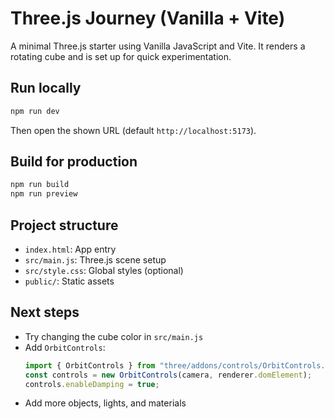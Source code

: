 # Three.js Journey (Vanilla + Vite)

A minimal Three.js starter using Vanilla JavaScript and Vite. It renders a rotating cube and is set up for quick experimentation.

## Run locally

```bash
npm run dev
```

Then open the shown URL (default `http://localhost:5173`).

## Build for production

```bash
npm run build
npm run preview
```

## Project structure

- `index.html`: App entry
- `src/main.js`: Three.js scene setup
- `src/style.css`: Global styles (optional)
- `public/`: Static assets

## Next steps

- Try changing the cube color in `src/main.js`
- Add `OrbitControls`:
  ```js
  import { OrbitControls } from "three/addons/controls/OrbitControls.js";
  const controls = new OrbitControls(camera, renderer.domElement);
  controls.enableDamping = true;
  ```
- Add more objects, lights, and materials
